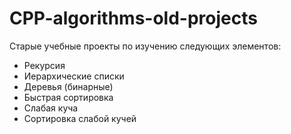 # CPP-algorithms-old-projects

Старые учебные проекты по изучению следующих элементов:
- Рекурсия
- Иерархические списки
- Деревья (бинарные)
- Быстрая сортировка
- Слабая куча
- Сортировка слабой кучей
